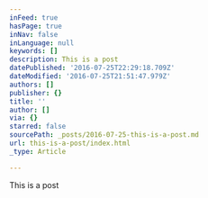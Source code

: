 ```yaml
---
inFeed: true
hasPage: true
inNav: false
inLanguage: null
keywords: []
description: This is a post
datePublished: '2016-07-25T22:29:18.709Z'
dateModified: '2016-07-25T21:51:47.979Z'
authors: []
publisher: {}
title: ''
author: []
via: {}
starred: false
sourcePath: _posts/2016-07-25-this-is-a-post.md
url: this-is-a-post/index.html
_type: Article

---
```

This is a post